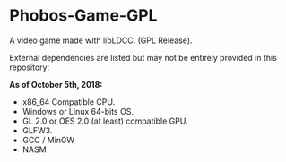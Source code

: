# Phobos-Game-GPL
A video game made with libLDCC. (GPL Release). 

External dependencies are listed but may not be entirely provided in this repository:

**As of October 5th, 2018:**
- x86_64 Compatible CPU.
- Windows or Linux 64-bits OS.
- GL 2.0 or OES 2.0 (at least) compatible GPU.
- GLFW3.
- GCC / MinGW
- NASM
